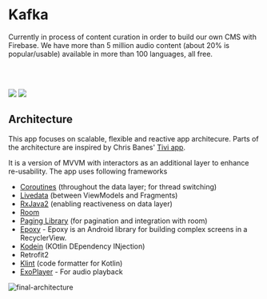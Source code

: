 # Kafka

Currently in process of content curation in order to build our own CMS with Firebase. We have more than 5 million audio content (about 20% is popular/usable) available in more than 100 languages, all free.



</br></br>

<img src="https://user-images.githubusercontent.com/6247940/66643361-22f22c00-ec3c-11e9-9710-c96f09c0e900.png">

<img src="https://user-images.githubusercontent.com/6247940/56097011-9f65b580-5f0c-11e9-92a6-cf0498f1532a.png">




## Architecture

This app focuses on scalable, flexible and reactive app architecure. Parts of the architecture are inspired by Chris Banes' [Tivi app](https://github.com/chrisbanes/tivi).

It is a version of MVVM with interactors as an additional layer to enhance re-usability. The app uses following frameworks


* [Coroutines](https://kotlinlang.org/docs/reference/coroutines-overview.html) (throughout the data layer; for thread switching)
* [Livedata](https://developer.android.com/topic/libraries/architecture/livedata) (between ViewModels and Fragments)
* [RxJava2](https://github.com/ReactiveX/RxJava) (enabling reactiveness on data layer)
* [Room](https://developer.android.com/topic/libraries/architecture/room)
* [Paging Library](https://developer.android.com/topic/libraries/architecture/paging/) (for pagination and integration with room)
* [Epoxy](https://github.com/airbnb/epoxy) - Epoxy is an Android library for building complex screens in a RecyclerView.
* [Kodein](https://kodein.org) (KOtlin DEpendency INjection)
* Retrofit2
* [Klint](https://github.com/shyiko/ktlint) (code formatter for Kotlin)
* [ExoPlayer](https://github.com/google/ExoPlayer) - For audio playback


![final-architecture](https://user-images.githubusercontent.com/6247940/50480774-0e71d980-0a04-11e9-90fc-89c9fdfb4115.png)
